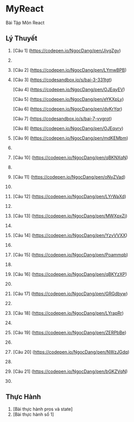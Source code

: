 # MyReact
Bài Tập Môn React
## Lý Thuyết 
1. [Câu 1] (https://codepen.io/NgocDang/pen/JjvgZgv)
2. 
3. [Câu 2] (https://codepen.io/NgocDang/pen/LYmwBPB)
4. 
   [Câu 3] (https://codesandbox.io/s/bai-3-331tgt)
   
   [Câu 4] (https://codepen.io/NgocDang/pen/OJEqyEV)
   
   [Câu 5] (https://codepen.io/NgocDang/pen/eYKXpLy)
   
   [Câu 6] (https://codepen.io/NgocDang/pen/dyKrYqr)
   
   [Câu 7] (https://codesandbox.io/s/bai-7-vvgrot)
   
   [Câu 8] (https://codepen.io/NgocDang/pen/OJEqyry)
   
3. [Câu 9] (https://codepen.io/NgocDang/pen/mdKEMbm)
4. 
5. [Câu 10] (https://codepen.io/NgocDang/pen/qBKNXqN)
6. 
7. [Câu 11] (https://codepen.io/NgocDang/pen/oNyZVad)
8. 
9. [Câu 12] (https://codepen.io/NgocDang/pen/LYrWaXd)
10. 
11. [Câu 13] (https://codepen.io/NgocDang/pen/MWXpxZj)
12. 
13. [Câu 14] (https://codepen.io/NgocDang/pen/YzvVVXX)
14. 
15. [Câu 15] (https://codepen.io/NgocDang/pen/Poammqb)
16. 
17. [Câu 16] (https://codepen.io/NgocDang/pen/qBKYzXP)
18. 
19. [Câu 17] (https://codepen.io/NgocDang/pen/GRGdbyw)
20. 
21. [Câu 18] (https://codepen.io/NgocDang/pen/LYrapRr)
22. 
23. [Câu 19] (https://codepen.io/NgocDang/pen/ZERPbBe)
24. 
25. [Câu 20] (https://codepen.io/NgocDang/pen/NWzJGdq)
26. 
27. [Câu 21] (https://codepen.io/NgocDang/pen/bGKZVqN)
28. 
## Thực Hành 
1. [Bài thực hành pros và state]
2. [Bài thực hành số 1]
